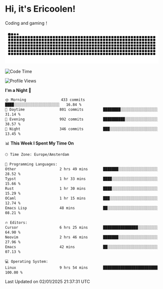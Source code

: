# Hi, it's Ericoolen!
Coding and gaming！

<picture>
  <source media="(prefers-color-scheme: dark)" srcset="https://raw.githubusercontent.com/Eric-Song-Nop/Eric-Song-Nop/output/github-contribution-grid-snake-dark.svg">
  <source media="(prefers-color-scheme: light)" srcset="https://raw.githubusercontent.com/Eric-Song-Nop/Eric-Song-Nop/output/github-contribution-grid-snake.svg">
  <img alt="github contribution grid snake animation" src="https://raw.githubusercontent.com/Eric-Song-Nop/Eric-Song-Nop/output/github-contribution-grid-snake.svg">
</picture>

<!--START_SECTION:waka-->
![Code Time](http://img.shields.io/badge/Code%20Time-1%2C725%20hrs%2021%20mins-blue)

![Profile Views](http://img.shields.io/badge/Profile%20Views-2-blue)

**I'm a Night 🦉** 

```text
🌞 Morning                433 commits         ████░░░░░░░░░░░░░░░░░░░░░   16.84 % 
🌆 Daytime                801 commits         ████████░░░░░░░░░░░░░░░░░   31.14 % 
🌃 Evening                992 commits         ██████████░░░░░░░░░░░░░░░   38.57 % 
🌙 Night                  346 commits         ███░░░░░░░░░░░░░░░░░░░░░░   13.45 % 
```


📊 **This Week I Spent My Time On** 

```text
🕑︎ Time Zone: Europe/Amsterdam

💬 Programming Languages: 
Other                    2 hrs 49 mins       ███████░░░░░░░░░░░░░░░░░░   28.52 % 
Typst                    1 hr 33 mins        ████░░░░░░░░░░░░░░░░░░░░░   15.66 % 
Rust                     1 hr 30 mins        ████░░░░░░░░░░░░░░░░░░░░░   15.29 % 
OCaml                    1 hr 15 mins        ███░░░░░░░░░░░░░░░░░░░░░░   12.74 % 
Emacs Lisp               48 mins             ██░░░░░░░░░░░░░░░░░░░░░░░   08.21 % 

🔥 Editors: 
Cursor                   6 hrs 25 mins       ████████████████░░░░░░░░░   64.90 % 
Neovim                   2 hrs 46 mins       ███████░░░░░░░░░░░░░░░░░░   27.96 % 
Emacs                    42 mins             ██░░░░░░░░░░░░░░░░░░░░░░░   07.13 % 

💻 Operating System: 
Linux                    9 hrs 54 mins       █████████████████████████   100.00 % 
```


 Last Updated on 02/01/2025 21:37:31 UTC
<!--END_SECTION:waka-->

